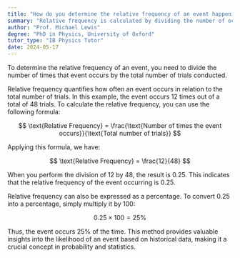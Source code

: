 ```yaml
---
title: "How do you determine the relative frequency of an event happening 12 times out of 48 trials?"
summary: "Relative frequency is calculated by dividing the number of occurrences of an event by the total number of trials conducted."
author: "Prof. Michael Lewis"
degree: "PhD in Physics, University of Oxford"
tutor_type: "IB Physics Tutor"
date: 2024-05-17
---
```


To determine the relative frequency of an event, you need to divide the number of times that event occurs by the total number of trials conducted.

Relative frequency quantifies how often an event occurs in relation to the total number of trials. In this example, the event occurs $12$ times out of a total of $48$ trials. To calculate the relative frequency, you can use the following formula:

$$ 
\text{Relative Frequency} = \frac{\text{Number of times the event occurs}}{\text{Total number of trials}} 
$$

Applying this formula, we have:

$$ 
\text{Relative Frequency} = \frac{12}{48} 
$$

When you perform the division of $12$ by $48$, the result is $0.25$. This indicates that the relative frequency of the event occurring is $0.25$.

Relative frequency can also be expressed as a percentage. To convert $0.25$ into a percentage, simply multiply it by $100$:

$$ 
0.25 \times 100 = 25\% 
$$

Thus, the event occurs $25\%$ of the time. This method provides valuable insights into the likelihood of an event based on historical data, making it a crucial concept in probability and statistics.
    